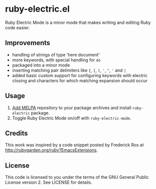 ruby-electric.el
================

Ruby Electric Mode is a minor mode that makes writing and editing Ruby code easier.

Improvements
------------

* handling of strings of type 'here document'
* more keywords, with special handling for `do`
* packaged into a minor mode
* inserting matching pair delimiters like `{`, `[`, `(`, `'`, `"`, `'` and `|`
* added basic custom support for configuring keywords with electric closing and characters for which matching expansion should occur

Usage
-----

1. [Add MELPA](http://melpa.milkbox.net/#installing) repository to your package archives and install `ruby-electric` package.
2. Toggle Ruby Electric Mode on/off with `ruby-electric-mode`.

Credits
-------


This work was inspired by a code snippet posted by Frederick Ros at
http://rubygarden.org/ruby?EmacsExtensions.

License
-------

This code is licensed to you under the terms of the GNU General Public
License version 2. See LICENSE for details.
